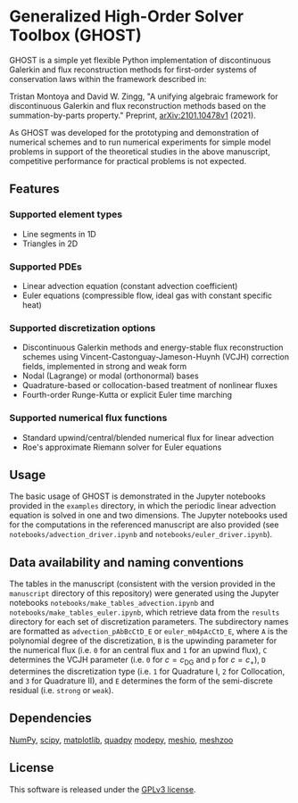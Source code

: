 # Generalized High-Order Solver Toolbox (GHOST)
GHOST is a simple yet flexible Python implementation of discontinuous Galerkin and flux reconstruction methods for first-order systems of conservation laws within the framework described in:

Tristan Montoya and David W. Zingg, "A unifying algebraic framework for discontinuous Galerkin and flux reconstruction methods based on the summation-by-parts property." Preprint, [arXiv:2101.10478v1](https://arxiv.org/abs/2101.10478) (2021).

As GHOST was developed for the prototyping and demonstration of numerical schemes and to run numerical experiments for simple model problems in support of the theoretical studies in the above manuscript, competitive performance for practical problems is not expected.

## Features

### Supported element types

- Line segments in 1D
- Triangles in 2D

### Supported PDEs

- Linear advection equation (constant advection coefficient)
- Euler equations (compressible flow, ideal gas with constant specific heat)

### Supported discretization options

- Discontinuous Galerkin methods and energy-stable flux reconstruction schemes using Vincent-Castonguay-Jameson-Huynh (VCJH) correction fields, implemented in strong and weak form
- Nodal (Lagrange) or modal (orthonormal) bases
- Quadrature-based or collocation-based treatment of nonlinear fluxes
- Fourth-order Runge-Kutta or explicit Euler time marching

### Supported numerical flux functions

- Standard upwind/central/blended numerical flux for linear advection
- Roe's approximate Riemann solver for Euler equations 

## Usage

The basic usage of GHOST is demonstrated in the Jupyter notebooks provided in the `examples` directory, in which the periodic linear advection equation is solved in one and two dimensions. The Jupyter notebooks used for the computations in the referenced manuscript are also provided (see `notebooks/advection_driver.ipynb` and `notebooks/euler_driver.ipynb`).

## Data availability and naming conventions

The tables in the manuscript (consistent with the version provided in the  `manuscript` directory of this repository) were generated using the Jupyter notebooks `notebooks/make_tables_advection.ipynb` and `notebooks/make_tables_euler.ipynb`, which retrieve data from the `results` directory for each set of discretization parameters. The subdirectory names are formatted as `advection_pAbBcCtD_E` or `euler_m04pAcCtD_E`,  where `A` is the polynomial degree of the discretization, `B` is the upwinding parameter for the numerical flux (i.e. `0` for an central flux and `1` for an upwind flux), `C` determines the VCJH parameter (i.e. `0` for $c=c_{\mathrm{DG}}$ and `p` for $c=c_+$), `D` determines the discretization type (i.e. `1` for Quadrature I, `2` for Collocation, and `3` for Quadrature II), and `E` determines the form of the semi-discrete residual (i.e. `strong` or `weak`).
## Dependencies

[NumPy](https://numpy.org/), [scipy](https://scipy.org/), [matplotlib](https://matplotlib.org/), [quadpy](https://github.com/nschloe/quadpy)
[modepy](https://github.com/inducer/modepy), [meshio](https://github.com/nschloe/meshio),
[meshzoo](https://github.com/nschloe/meshzoo)

## License

This software is released under the [GPLv3 license](https://www.gnu.org/licenses/gpl-3.0.en.html).
